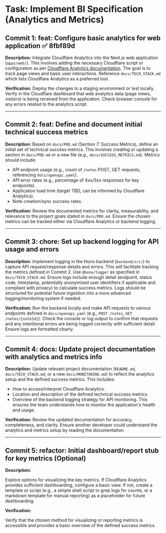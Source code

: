 # Task: Implement BI Specification (Analytics and Metrics)

## Commit 1: feat: Configure basic analytics for web application ✅ 8fbf89d
**Description:**
Integrate Cloudflare Analytics into the Next.js web application (`apps/web/`). This involves adding the necessary Cloudflare script or configuration as per [Cloudflare Analytics documentation](https://developers.cloudflare.com/analytics/web-analytics/). The goal is to track page views and basic user interactions. Reference `docs/TECH_STACK.md` which lists Cloudflare Analytics as a preferred tool.

**Verification:**
Deploy the changes to a staging environment or test locally. Verify in the Cloudflare dashboard that web analytics data (page views, visitors) is being received from the application. Check browser console for any errors related to the analytics script.

---

## Commit 2: feat: Define and document initial technical success metrics
**Description:**
Based on `docs/PRD.md` (Section 7: Success Metrics), define an initial set of technical success metrics. This involves creating or updating a section in `docs/PRD.md` or a new file (e.g., `docs/SUCCESS_METRICS.md`). Metrics should include:
- API endpoint usage (e.g., count of `/notes` POST, GET requests, referencing `docs/openapi.yaml`).
- API error rates (e.g., percentage of 4xx/5xx responses for key endpoints).
- Application load time (target TBD, can be informed by Cloudflare Analytics).
- Note creation/sync success rates.

**Verification:**
Review the documented metrics for clarity, measurability, and relevance to the project goals stated in `docs/PRD.md`. Ensure the chosen metrics can be tracked either via Cloudflare Analytics or backend logging.

---

## Commit 3: chore: Set up backend logging for API usage and errors
**Description:**
Implement logging in the Hono backend (`backend/src/`) to capture API request/response details and errors. This will facilitate tracking the metrics defined in Commit 2. Use `@hono/logger` as specified in `docs/TECH_STACK.md`. Ensure logs include enough detail (endpoint, status code, timestamp, potentially anonymized user identifiers if applicable and compliant with privacy) to calculate success metrics. Logs should be structured for potential future ingestion into a more advanced logging/monitoring system if needed.

**Verification:**
Run the backend locally and make API requests to various endpoints defined in `docs/openapi.yaml` (e.g., `POST /notes`, `GET /notes/{noteId}`). Check the console or log output to confirm that requests and any intentional errors are being logged correctly with sufficient detail. Ensure logs are formatted clearly.

---

## Commit 4: docs: Update project documentation with analytics and metrics info
**Description:**
Update relevant project documentation (`README.md`, `docs/TECH_STACK.md`, or a new `docs/MONITORING.md`) to reflect the analytics setup and the defined success metrics. This includes:
- How to access/interpret Cloudflare Analytics.
- Location and description of the defined technical success metrics.
- Overview of the backend logging strategy for API monitoring.
This ensures the team understands how to monitor the application's health and usage.

**Verification:**
Review the updated documentation for accuracy, completeness, and clarity. Ensure another developer could understand the analytics and metrics setup by reading the documentation.

---

## Commit 5: refactor: Initial dashboard/report stub for key metrics (Optional)
**Description:**
<!-- TODO: Depending on the capabilities of Cloudflare Analytics or other simple tools, investigate creating a very basic dashboard or recurring report stub. This could be a placeholder if direct tooling isn't immediately feasible. The goal is to make key metrics visible. If not feasible now, document how these metrics will be manually compiled initially. -->
Explore options for visualizing the key metrics. If Cloudflare Analytics provides sufficient dashboarding, configure a basic view. If not, create a template or script (e.g., a simple shell script to grep logs for counts, or a markdown template for manual reporting) as a placeholder for future dashboarding.

**Verification:**
<!-- TODO: Specify how to verify the dashboard/report stub. If it's a configured Cloudflare dashboard, verify it shows some data. If it's a script, run it and check its output. If it's a document, review its structure. -->
Verify that the chosen method for visualizing or reporting metrics is accessible and provides a basic overview of the defined success metrics. 